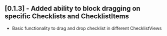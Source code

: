 ## [0.1.3] - Added ability to block dragging on specific Checklists and ChecklistItems

* Basic functionality to drag and drop checklist in different ChecklistViews
